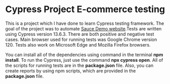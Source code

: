 # Cypress Project E-commerce testing

This is a project which I have done to learn Cypress testing framework. The goal of the project was to automate [Sauce Demo website](https://saucedemo.com).Tests are written using Cypress version 13.6.3. There are both positive and negative test cases. Main browser used for running tests was Google Chrome version 120. Tests also work on Microsoft Edge and Mozilla Firefox browsers.

You can install all of the dependencies using command in the terminal **npm install**. To run the Cypress, just use the command **npx cypress open**. All of the scripts for running tests are in the **package.json** file. Also, you can create reports by using npm scripts, which are provided in the **package.json** file.
